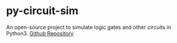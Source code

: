 # py-circuit-sim
An open-source project to simulate logic gates and other circuits in Python3.
[Github Repository](http:/https://github.com/KrazyKirby99999/py-circuit-sim.git/)

